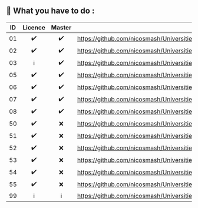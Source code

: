 ## 📢 What you have to do :

| ID  | Licence  | Master |  Link |
| :---: | :---: | :---: | ------------- |
| 01  | :heavy_check_mark:  | :heavy_check_mark:  | https://github.com/nicosmash/Universities/blob/main/Courses/01_Intro_Cybersecurity_29092022.pdf  |
| 02  | :heavy_check_mark:  | :heavy_check_mark:  | https://github.com/nicosmash/Universities/blob/main/Courses/02_Footprinting_Reconnaissance_03102023.pdf  |
| 03  | :information_source:  | :heavy_check_mark:  | https://github.com/nicosmash/Universities/blob/main/Courses/03_Basics_of_hacking_Intro_29092022.pdf  |
| 05  | :heavy_check_mark:  | :heavy_check_mark:  | https://github.com/nicosmash/Universities/blob/main/Courses/05_Basics_of_hacking_NMAP_29092022.pdf  |
| 06  | :heavy_check_mark:  | :heavy_check_mark:  | https://github.com/nicosmash/Universities/blob/main/Courses/06_Basics_of_hacking_Exploit_RFI_LFI%20_DPT_28022022.pdf  |
| 07  | :heavy_check_mark:  | :heavy_check_mark:  | https://github.com/nicosmash/Universities/blob/main/Courses/07_Basics_of_hacking_Exploit_SQLi_BURP_20062022.pdf  |
| 08  | :heavy_check_mark:  | :heavy_check_mark:  | https://github.com/nicosmash/Universities/blob/main/Courses/08_Basics_of_hacking_Tools_11062022.pdf  |
| 50  | :heavy_check_mark:  | :x:  | https://github.com/nicosmash/Universities/blob/main/Courses/50_Crypto_History_Intro_16032023.pdf  |
| 51  | :heavy_check_mark:  | :x:  | https://github.com/nicosmash/Universities/blob/main/Courses/51_Crypto_Encryption_Types_16032023.pdf  |
| 52  | :heavy_check_mark:  | :x:  | https://github.com/nicosmash/Universities/blob/main/Courses/52_Crypto_Cipher_Types_16032023.pdf  |
| 53  | :heavy_check_mark:  | :x:  | https://github.com/nicosmash/Universities/blob/main/Courses/53_Crypto_Hashs_16032023.pdf  |
| 54  | :heavy_check_mark:  | :x:  | https://github.com/nicosmash/Universities/blob/main/Courses/54_Crypto_Stegano_16032023.pdf  |
| 55  | :heavy_check_mark:  | :x:  | https://github.com/nicosmash/Universities/blob/main/Courses/55_PKI_16032023.pdf  |
| 99  | :information_source:  | :information_source:  | https://github.com/nicosmash/Universities/blob/main/Courses/99_Passive_Reco_Zone_Transfert_08062022.pdf  |
